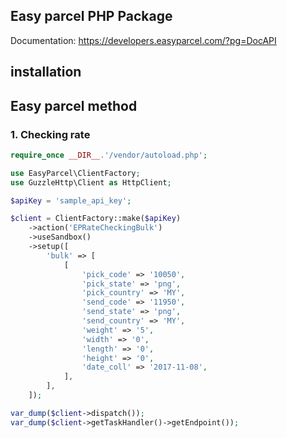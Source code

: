 ## Easy parcel PHP Package

Documentation: 
https://developers.easyparcel.com/?pg=DocAPI

## installation 

## Easy parcel method 

### 1. Checking rate 

```php
require_once __DIR__.'/vendor/autoload.php';

use EasyParcel\ClientFactory;
use GuzzleHttp\Client as HttpClient;

$apiKey = 'sample_api_key';

$client = ClientFactory::make($apiKey)
    ->action('EPRateCheckingBulk')
    ->useSandbox()
    ->setup([
        'bulk' => [
            [
                'pick_code' => '10050',
                'pick_state' => 'png',
                'pick_country' => 'MY',
                'send_code' => '11950',
                'send_state' => 'png',
                'send_country' => 'MY',
                'weight' => '5',
                'width' => '0',
                'length' => '0',
                'height' => '0',
                'date_coll' => '2017-11-08',
            ],
        ],
    ]);

var_dump($client->dispatch());
var_dump($client->getTaskHandler()->getEndpoint());

```